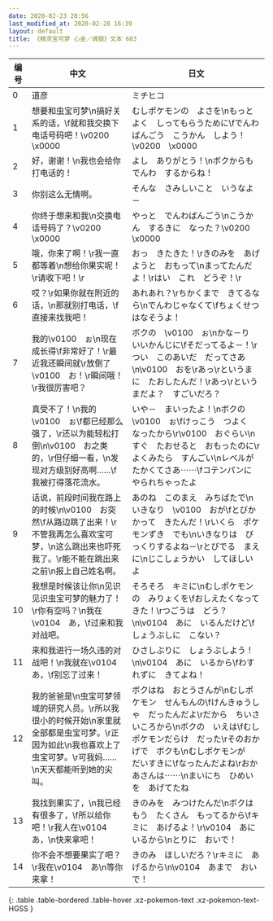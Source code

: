 ```yaml
---
date: 2020-02-23 20:56
last_modified_at: 2020-02-28 16:39
layout: default
title: 《精灵宝可梦 心金／魂银》文本 683
---
```

| 编号 | 中文 | 日文 |
| ---- | ---- | ---- |
| 0 | 道彦 | ミチヒコ |
| 1 | 想要和虫宝可梦\n搞好关系的话，\f就和我交换下电话号码吧！\v0200　\x0000 | むしポケモンの　よさを\nもっとよく　しってもらうために\fでんわばんごう　こうかん　しよう！\v0200　\x0000 |
| 2 | 好，谢谢！\n我也会给你打电话的！ | よし　ありがとう！\nボクからも　でんわ　するからね！ |
| 3 | 你别这么无情啊。 | そんな　さみしいこと　いうなよ－ |
| 4 | 你终于想来和我\n交换电话号码了？\v0200　\x0000 | やっと　でんわばんごう\nこうかん　するきに　なった？\v0200　\x0000 |
| 5 | 哦，你来了啊！\r我一直都等着\n想给你果实呢！\r请收下吧！\r | おっ　きたきた！\rきのみを　あげようと　おもって\nまってたんだよ！\rはい　これ　どうぞ！\r |
| 6 | 哎？\r如果你就在附近的话，\n那就别打电话，\f直接来找我吧！ | あれあれ？\rちかくまで　きてるなら\nでんわじゃなくて\fちょくせつ　はなそうよ！ |
| 7 | 我的\v0100　ぉ\n现在成长得\f非常好了！\r最近我还瞬间就\r放倒了\v0100　お！\r瞬间哦！\r我很厉害吧？ | ボクの　\v0100　ぉ\nかな－り　いいかんじに\fそだってるよ－！\rつい　このあいだ　だってさあ\n\v0100　おを\rあっ\rというまに　たおしたんだ！\rあっ\rというまだよ？　すごいだろ？ |
| 8 | 真受不了！\n我的\v0100　ぉ\f都已经那么强了，\r还以为能轻松打倒\n\v0100　お之类的，\r但仔细一看，\n发现对方级别好高啊……\f我被打得落花流水。 | いや－　まいったよ！\nボクの　\v0100　ぉ\fけっこう　つよく　なったから\r\v0100　おぐらい\nすぐ　たおせると　おもったのに\rよくみたら　すんごい\nレベルが　たかくてさあ⋯⋯\fコテンパンに　やられちゃったよ |
| 9 | 话说，前段时间我在路上的时候\n\v0100　お突然\f从路边跳了出来！\r不管我再怎么喜欢宝可梦，\n这么跳出来也吓死我了。\r能不能在跳出来之前\n报上自己姓名啊。 | あのね　このまえ　みちばたで\nいきなり　\v0100　おが\fとびかかって　きたんだ！\rいくら　ポケモンずき　でも\nいきなりは　びっくりするよね－\rとびでる　まえに\nじこしょうかい　してほしいよ |
| 10 | 我想是时候该让你\n见识见识虫宝可梦的魅力了！\r你有空吗？\n我在\v0104　あ，\f过来和我对战吧。 | そろそろ　キミに\nむしポケモンの　みりょくを\fおしえたくなってきた！\rつごうは　どう？\n\v0104　あに　いるんだけど\fしょうぶしに　こない？ |
| 11 | 来和我进行一场久违的对战吧！\n我就在\v0104　あ，\f别忘了过来！ | ひさしぶりに　しょうぶしよう！\n\v0104　あに　いるから\fわすれずに　きてよね！ |
| 12 | 我的爸爸是\n虫宝可梦领域的研究人员。\r所以我很小的时候开始\n家里就全部都是虫宝可梦。\r正因为如此\n我也喜欢上了虫宝可梦。\r可我妈……\n天天都能听到她的尖叫。 | ボクはね　おとうさんが\nむしポケモン　せんもんの\fけんきゅうしゃ　だったんだよ\rだから　ちいさいころから\nボクの　いえは\fむしポケモンだらけ　だった\rそのおかげで　ボクも\nむしポケモンが　だいすきに\fなったんだよね\rおかあさんは⋯⋯\nまいにち　ひめいを　あげてたね |
| 13 | 我找到果实了，\n我已经有很多了，\f所以给你吧！\r我人在\v0104　あ，\n快来拿吧！ | きのみを　みつけたんだ\nボクはもう　たくさん　もってるから\fキミに　あげるよ！\r\v0104　あに　いるから\nとりに　おいで！ |
| 14 | 你不会不想要果实了吧？\r我在\v0104　あ\n等你来拿！ | きのみ　ほしいだろ？\rキミに　あげるから\n\v0104　あまで　おいで！ |
{: .table .table-bordered .table-hover .xz-pokemon-text .xz-pokemon-text-HGSS }